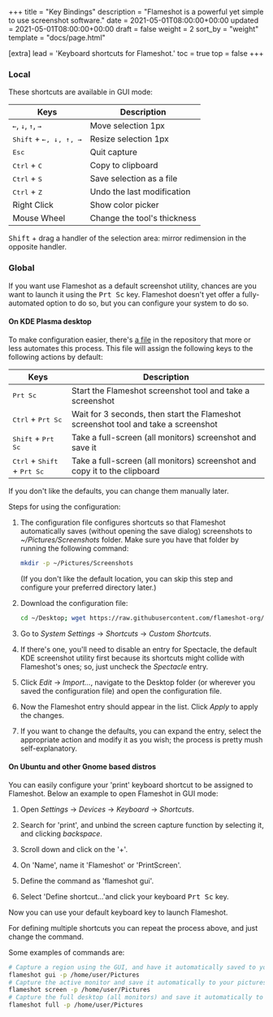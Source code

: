 +++
title = "Key Bindings"
description = "Flameshot is a powerful yet simple to use screenshot software."
date = 2021-05-01T08:00:00+00:00
updated = 2021-05-01T08:00:00+00:00
draft = false
weight = 2
sort_by = "weight"
template = "docs/page.html"

[extra]
lead = 'Keyboard shortcuts for Flameshot.'
toc = true
top = false
+++

### Local
These shortcuts are available in GUI mode:

|  Keys                                                                                         |  Description                         |
|---                                                                                            |---                                   |
| <kbd>←</kbd>, <kbd>↓</kbd>, <kbd>↑</kbd>, <kbd>→</kbd>                                        | Move selection 1px                   |
| <kbd>Shift</kbd> + <kbd><kbd>←</kbd>, <kbd>↓</kbd>, <kbd>↑</kbd>, <kbd>→</kbd></kbd>          | Resize selection 1px                 |
| <kbd>Esc</kbd>                                                                                | Quit capture                         |
| <kbd>Ctrl</kbd> + <kbd>C</kbd>                                                                | Copy to clipboard                    |
| <kbd>Ctrl</kbd> + <kbd>S</kbd>                                                                | Save selection as a file             |
| <kbd>Ctrl</kbd> + <kbd>Z</kbd>                                                                | Undo the last modification           |
| Right Click                                                                                   | Show color picker                    |
| Mouse Wheel                                                                                   | Change the tool's thickness          |

<kbd>Shift</kbd> + drag a handler of the selection area: mirror redimension in the opposite handler.

### Global
If you want use Flameshot as a default screenshot utility, chances are you want to launch it using the <kbd>Prt Sc</kbd> key. Flameshot doesn't yet offer a fully-automated option to do so, but you can configure your system to do so.

#### On KDE Plasma desktop
To make configuration easier, there's [a file](https://github.com/flameshot-org/flameshot/blob/master/docs/shortcuts-config/flameshot-shortcuts-kde) in the repository that more or less automates this process. This file will assign the following keys to the following actions by default:

|  Keys                                                           |  Description                                                                                |
|---                                                              |---                                                                                          |
| <kbd>Prt Sc</kbd>                                               | Start the Flameshot screenshot tool and take a screenshot                                   |
| <kbd>Ctrl</kbd> + <kbd>Prt Sc</kbd>                             | Wait for 3 seconds, then start the Flameshot screenshot tool and take a screenshot          |
| <kbd>Shift</kbd> + <kbd>Prt Sc</kbd>                            | Take a full-screen (all monitors) screenshot and save it                                    |
| <kbd>Ctrl</kbd> + <kbd>Shift</kbd> + <kbd>Prt Sc</kbd>          | Take a full-screen (all monitors) screenshot and copy it to the clipboard                   |

If you don't like the defaults, you can change them manually later.

Steps for using the configuration:

1. The configuration file configures shortcuts so that Flameshot automatically saves (without opening the save dialog) screenshots to _~/Pictures/Screenshots_ folder. Make sure you have that folder by running the following command:
    ```sh
    mkdir -p ~/Pictures/Screenshots
    ```
   (If you don't like the default location, you can skip this step and configure your preferred directory later.)

2. Download the configuration file:
    ```sh
    cd ~/Desktop; wget https://raw.githubusercontent.com/flameshot-org/flameshot/master/docs/shortcuts-config/flameshot-shortcuts-kde
    ```
3. Go to _System Settings_ → _Shortcuts_ → _Custom Shortcuts_.
4. If there's one, you'll need to disable an entry for Spectacle, the default KDE screenshot utility first because its shortcuts might collide with Flameshot's ones; so, just uncheck the _Spectacle_ entry.
5. Click _Edit_ → _Import..._, navigate to the Desktop folder (or wherever you saved the configuration file) and open the configuration file.
6. Now the Flameshot entry should appear in the list. Click _Apply_ to apply the changes.
7. If you want to change the defaults, you can expand the entry, select the appropriate action and modify it as you wish; the process is pretty mush self-explanatory.

#### On Ubuntu and other Gnome based distros

You can easily configure your 'print' keyboard shortcut to be assigned to Flameshot. Below an example to open Flameshot in GUI mode:

1. Open _Settings_ → _Devices_ → _Keyboard_  → _Shortcuts_.

2. Search for 'print', and unbind the screen capture function by selecting it, and clicking _backspace_.

3. Scroll down and click on the '+'.

4. On 'Name', name it 'Flameshot' or 'PrintScreen'.

5. Define the command as 'flameshot gui'.

6. Select 'Define shortcut...'and click your keyboard <kbd>Prt Sc</kbd> key.

Now you can use your default keyboard key to launch Flameshot.

For defining multiple shortcuts you can repeat the process above, and just change the command.

Some examples of commands are:

```sh
# Capture a region using the GUI, and have it automatically saved to your pictures folder when clicking the save button in GUI
flameshot gui -p /home/user/Pictures
# Capture the active monitor and save it automatically to your pictures folder
flameshot screen -p /home/user/Pictures
# Capture the full desktop (all monitors) and save it automatically to your pictures folder
flameshot full -p /home/user/Pictures
```
